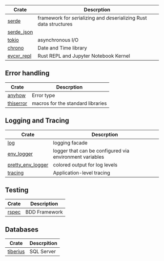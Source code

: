 | Crate                                             | Descrption                                                           |
| ------------------------------------------------- | -------------------------------------------------------------------- |
| [serde](https://crates.io/crates/serde)           | framework for *ser*ializing and *de*serializing Rust data structures |
| [serde_json](https://crates.io/crates/serde_json) |                                                                      |
| [tokio](https://crates.io/crates/tokio)           | asynchronous I/O                                                     |
| [chrono](https://crates.io/crates/chrono)         | Date and Time library                                                |
| [evcxr_repl](https://crates.io/crates/evcxr_repl) | Rust REPL and Jupyter Notebook Kernel                                |

## Error handling

| Crate                                                           | Descrption                                                           |
| --------------------------------------------------------------- | -------------------------------------------------------------------- |
| [anyhow](https://crates.io/crates/anyhow)                       | Error type                                                           |
| [thiserror](https://crates.io/crates/thiserror)                 | macros for the standard libraries                                    |

## Logging and Tracing

| Crate                                                           | Descrption                                                           |
| --------------------------------------------------------------- | -------------------------------------------------------------------- |
| [log](https://crates.io/crates/log)                             | logging facade                                                       |
| [env_logger](https://crates.io/crates/env_logger)               | logger that can be configured via environment variables              |
| [pretty_env_logger](https://crates.io/crates/pretty_env_logger) | colored output for log levels                                        |
| [tracing](https://crates.io/crates/tracing)                     | Application-level tracing                                            |

## Testing

| Crate                                        | Description   |
| -------------------------------------------- | ------------- |
| [rspec](https://github.com/rust-rspec/rspec) | BDD Framework |

## Databases

| Crate                                                  | Descrpition |
| ------------------------------------------------------ | ----------- |
| [tiberius](https://docs.rs/tiberius/latest/tiberius/#) | SQL Server  |
